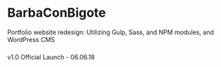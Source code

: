 # BarbaConBigote
Portfolio website redesign: Utilizing Gulp, Sass, and NPM modules, and WordPress CMS

###
v1.0 Official Launch - 06.06.18
